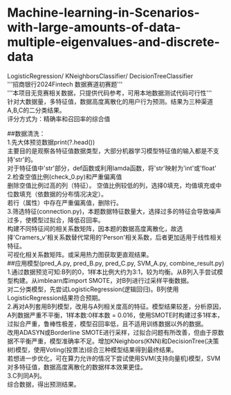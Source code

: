 # Machine-learning-in-Scenarios-with-large-amounts-of-data-multiple-eigenvalues-and-discrete-data
LogisticRegression/ KNeighborsClassifier/ DecisionTreeClassifier  
'''招商银行2024Fintech 数据赛道初赛题'''  
'''本项目无竞赛相关数据，只提供代码参考，可用本地数据测试代码可行性'''  
针对大数据量，多特征值，数据高度离散化的用户行为预测。结果为三种渠道A,B,C的二分类结果。  
评分方式为：精确率和召回率的综合值  
  
##数据清洗：  
1.先大体预览数据print(?.head())  
主要目的是观察各特征值数据类型，大部分机器学习模型特征值的输入都是不支持'str'的。  
对于特征值中'str'部分，def函数或利用lamda函数，将'str'映射为'int'或'float'  
2.检查空值比例(check_0.py)和严重偏离值  
删除空值比例过高的列（特征）。 
空值比例较低的列，选择0填充，均值填充或中位数填充（依数据的分布情况决定）。  
若行（属性）中存在严重偏离值，删除行。  
3.筛选特征(connection.py)，本题数据特征数量大，选择过多的特征会导致噪声过多，使模型过拟合，降低召回率。  
构建不同特征间的相关系数矩阵，因本题的数据高度离散化，故选择'Cramers_v'相关系数替代常用的'Person'相关系数，后者更加适用于线性相关特征。  
可视化相关系数矩阵。或采用热力图获取更直观结果。  
##应用模型(pred_A.py, pred_B.py, pred_C.py, SVM_A.py, combine_result.py)   
1.通过数据预览可知:B列的0，1样本比例大约为3:1，较为均衡。从B列入手尝试模型构建。从imblearn库import SMOTE，对B列进行过采样平衡数据。  
对二分类模型，先尝试LogisticRegression(逻辑回归)。B列使用LogisticRegression结果符合预期。  
2.再对A列套用B列模型，改用与A列相关度高的特征。模型结果较差，分析原因，A列数据严重不平衡，1样本数:0样本数 = 0.016，使用SMOTE时构建过多1样本，过拟合严重，鲁棒性极差，模型召回率低，且不适用训练数据以外的数据。  
改用ADASYN或Borderline SMOTE进行采样，过拟合问题有所改善，但由于原数据不平衡严重，模型准确率不足。增加KNeighbors(KNN)和DecisionTree(决策树)模型，使用Voting(投票法)综合三种模型结果得到最终结果。  
若想进一步优化，可在算力允许的情况下尝试使用SVM(支持向量机)模型，SVM对多特征值，数据高度离散化的数据样本效果更佳。  
3.C列同A列。  
综合数据，得出预测结果。  

